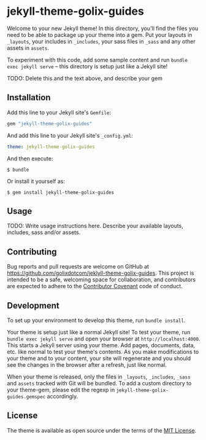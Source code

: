 # jekyll-theme-golix-guides

Welcome to your new Jekyll theme! In this directory, you'll find the files you need to be able to package up your theme into a gem. Put your layouts in `_layouts`, your includes in `_includes`, your sass files in `_sass` and any other assets in `assets`.

To experiment with this code, add some sample content and run `bundle exec jekyll serve` – this directory is setup just like a Jekyll site!

TODO: Delete this and the text above, and describe your gem


## Installation

Add this line to your Jekyll site's `Gemfile`:

```ruby
gem "jekyll-theme-golix-guides"
```

And add this line to your Jekyll site's `_config.yml`:

```yaml
theme: jekyll-theme-golix-guides
```

And then execute:

    $ bundle

Or install it yourself as:

    $ gem install jekyll-theme-golix-guides

## Usage

TODO: Write usage instructions here. Describe your available layouts, includes, sass and/or assets.

## Contributing

Bug reports and pull requests are welcome on GitHub at https://github.com/golixdotcom/jeklyll-theme-golix-guides. This project is intended to be a safe, welcoming space for collaboration, and contributors are expected to adhere to the [Contributor Covenant](http://contributor-covenant.org) code of conduct.

## Development

To set up your environment to develop this theme, run `bundle install`.

Your theme is setup just like a normal Jekyll site! To test your theme, run `bundle exec jekyll serve` and open your browser at `http://localhost:4000`. This starts a Jekyll server using your theme. Add pages, documents, data, etc. like normal to test your theme's contents. As you make modifications to your theme and to your content, your site will regenerate and you should see the changes in the browser after a refresh, just like normal.

When your theme is released, only the files in `_layouts`, `_includes`, `_sass` and `assets` tracked with Git will be bundled.
To add a custom directory to your theme-gem, please edit the regexp in `jekyll-theme-golix-guides.gemspec` accordingly.

## License

The theme is available as open source under the terms of the [MIT License](https://opensource.org/licenses/MIT).
